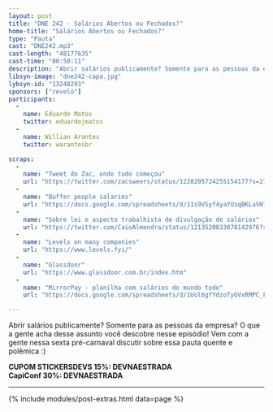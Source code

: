 ```yaml
---
layout: post
title: "DNE 242 - Salários Abertos ou Fechados?"
home-title: "Salários Abertos ou Fechados?"
type: "Pauta"
cast: "DNE242.mp3"
cast-length: "48177635"
cast-time: "00:50:11"
description: "Abrir salários publicamente? Somente para as pessoas da empresa? O que a gente acha desse assunto você descobre nesse episódio! Vem com a gente nessa sexta pré-carnaval discutir sobre essa pauta quente e polêmica :)"
libsyn-image: "dne242-capa.jpg"
lybsyn-id: "13248293"
sponsors: ["revelo"]
participants:
  -
    name: Eduardo Matos
    twitter: eduardojmatos
  -
    name: Willian Arantes
    twitter: warantesbr

scraps:
  -
    name: "Tweet do Zac, onde tudo começou"
    url: "https://twitter.com/zacsweers/status/1228205724255154177?s=21 "
  -
    name: "Buffer people salaries"
    url: "https://docs.google.com/spreadsheets/d/11s9VSyf4yaYUsqBKLaVH78NL8wdl8gXoj5BGAzjIFuc/edit#gid=671465451"
  -
    name: "Sobre lei e aspecto trabalhista de divulgação de salários"
    url: "https://twitter.com/CaioAlmendra/status/1213520833878142976?s=20 "
  -
    name: "Levels on many companies"
    url: "https://www.levels.fyi/"
  -
    name: "Glassdoor"
    url: "https://www.glassdoor.com.br/index.htm"
  -
    name: "MirrorPay - planilha com salários do mundo todo"
    url: "https://docs.google.com/spreadsheets/d/1Uol6gfYdzoTyGVxRMPC_F73JJNExBmmMWc3Ha9U2aUQ/htmlview#gid=1434264456"

---
```


Abrir salários publicamente? Somente para as pessoas da empresa? O que a gente acha desse assunto você descobre nesse episódio! Vem com a gente nessa sexta pré-carnaval discutir sobre essa pauta quente e polêmica :)

<strong>CUPOM STICKERSDEVS 15%: DEVNAESTRADA</strong>
<br>
<strong>CapiConf 30%: DEVNAESTRADA</strong>

---

{% include modules/post-extras.html data=page %}

